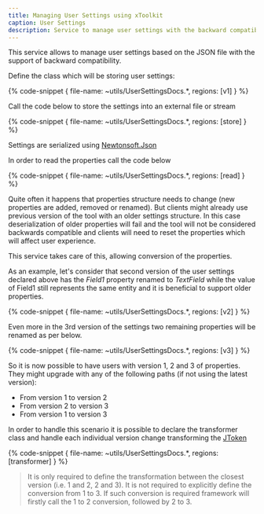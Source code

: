 ```yaml
---
title: Managing User Settings using xToolkit
caption: User Settings
description: Service to manage user settings with the backward compatibility support in xToolkit
---
```

This service allows to manage user settings based on the JSON file with the support of backward compatibility.

Define the class which will be storing user settings:

{% code-snippet { file-name: ~utils/UserSettingsDocs.*, regions: [v1] } %}

Call the code below to store the settings into an external file or stream

{% code-snippet { file-name: ~utils/UserSettingsDocs.*, regions: [store] } %}

Settings are serialized using [Newtonsoft.Json](https://www.nuget.org/packages/Newtonsoft.Json/)

In order to read the properties call the code below

{% code-snippet { file-name: ~utils/UserSettingsDocs.*, regions: [read] } %}

Quite often it happens that properties structure needs to change (new properties are added, removed or renamed). But clients might already use previous version of the tool with an older settings structure. In this case deserialization of older properties will fail and the tool will not be considered backwards compatible and clients will need to reset the properties which will affect user experience.

This service takes care of this, allowing conversion of the properties.

As an example, let's consider that second version of the user settings declared above has the *Field1* property renamed to *TextField* while the value of Field1 still represents the same entity and it is beneficial to support older properties.

{% code-snippet { file-name: ~utils/UserSettingsDocs.*, regions: [v2] } %}

Even more in the 3rd version of the settings two remaining properties will be renamed as per below.

{% code-snippet { file-name: ~utils/UserSettingsDocs.*, regions: [v3] } %}

So it is now possible to have users with version 1, 2 and 3 of properties. They might upgrade with any of the following paths (if not using the latest version):

* From version 1 to version 2
* From version 2 to version 3
* From version 1 to version 3

In order to handle this scenario it is possible to declare the transformer class and handle each individual version change transforming the [JToken](https://www.newtonsoft.com/json/help/html/T_Newtonsoft_Json_Linq_JToken.htm)

{% code-snippet { file-name: ~utils/UserSettingsDocs.*, regions: [transformer] } %}

> It is only required to define the transformation between the closest version (i.e. 1 and 2, 2 and 3). It is not required to explicitly define the conversion from 1 to 3. If such conversion is required framework will firstly call the 1 to 2 conversion, followed by 2 to 3.